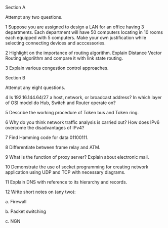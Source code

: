 Section A

Attempt any two questions.

1
Suppose you are assigned to design a LAN for an office having 3 departments. Each department will have 50 computers locating in 10 rooms each equipped with 5 computers. Make your own justification while selecting connecting devices and acccessories.

2
Highlight on the importance of routing algorithm. Explain Distance Vector Routing algoriithm and compare it with link state routing.

3
Explain various congestion control approaches.

Section B

Attempt any eight questions.

4
Is 192.16.144.64/27 a host, network, or broadcast address? In which layer of OSI model do Hub, Switch and Router operate on?

5
Describe the working procedure of Token bus and Token ring.

6
Why do you think network traffic analysis is carried out? How does IPv6 overcome the disadvantages of IPv4?

7
Find Hamming code for data 01100111.

8
Differentiate between frame relay and ATM.

9
What is the function of proxy server? Explain about electronic mail.

10
Demonstrate the use of socket programming for creating network application using UDP and TCP with necessary diagrams.

11
Explain DNS with reference to its hierarchy and records.

12
Write short notes on (any two):

a. Firewall

b. Packet switching

c. NGN
